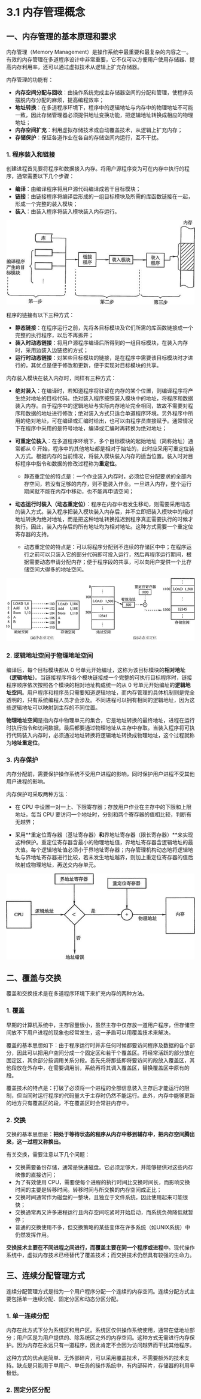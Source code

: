 # 3.1 内存管理概念

## 一、内存管理的基本原理和要求

内存管理（Memory Management）是操作系统中最重要和最复杂的内容之一。有效的内存管理在多道程序设计中非常重要，它不仅可以方便用户使用存储器、提高内存利用率，还可以通过虚拟技术从逻辑上扩充存储器。

内存管理的功能有：

- **内存空间分配与回收**：由操作系统完成主存储器空间的分配和管理，使程序员摆脱内存分配的麻烦，提高编程效率；
- **地址转换**：在多道程序环境下，程序中的逻辑地址与内存中的物理地址不可能一致，因此存储管理器必须提供地址变换功能，把逻辑地址转换成相应的物理地址；
- **内存空间扩充**：利用虚拟存储技术或自动覆盖技术，从逻辑上扩充内存；
- **存储保护**：保证各道作业在各自的存储空间内运行，互不干扰。

### 1. 程序装入和链接

创建进程首先要将程序和数据接入内存。将用户源程序变为可在内存中执行的程序，通常需要以下几个步骤：

- **编译**：由编译程序将用户源代码编译成若干目标模块；
- **链接**：由链接程序将编译后形成的一组目标模块及所需的库函数链接在一起，形成一个完整的装入模块；
- **装入**：由装入程序将装入模块装入内存运行。

![image.png](https://raw.githubusercontent.com/wlynxg/pic/main/2025/06/01/20250601-140350.png)

程序的链接有以下三种方式：

- **静态链接**：在程序运行之前，先将各目标模块及它们所需的库函数链接成一个完整的执行程序，以后不再拆开；
- **装入时动态链接**：将用户源程序编译后所得到的一组目标模块，在装入内存时，采用边装入边链接的方式；
- **运行时动态链接**：对某些目标模块的链接，是在程序中需要该目标模块时才进行的，其优点是便于修改和更新，便于实现对目标模块的共享。

内存装入模块在装入内存时，同样有三种方式：

- **绝对装入**：在编译时，若知道程序将驻留在内存的某个位置，则编译程序将产生绝对地址的目标代码。绝对装入程序按照装入模块中的地址，将程序和数据装入内存。由于程序中的逻辑地址与实际内存地址完全相同，故故不需要对程序和数据的地址进行修改；绝对装入方式只适合单道程序环境。另外程序中所用的绝对地址，可在编译或汇编时给出，也可以由程序员直接赋予。通常情况下在程序中采用的是符号地址，编译或汇编时再转换为绝对地址；

- **可重定位装入**：在多道程序环境下，多个目标模块的起始地址（简称始址）通常都从 0 开始，程序中的其他地址都是相对于始址的，此时应采用可重定位装入方式。根据内存的当前情况，将装入模块装入内存的适当位置。装入时对目标程序中指令和数据的修改过程称为**重定位**。

  - 静态重定位的特点是：一个作业装入内存时，必须给它分配要求的全部内存空间，若没有足够的内存，则不能装入作业。一旦进入内存，整个运行期间就不能在内存中移动，也不能再申请空间；

- **动态运行时装入（动态重定位）**：程序在内存中若发生移动，则需要采用动态的装入方式。装入程序把装入模块装入内存后，并不立即把装入模块中的相对地址转换为绝对地址，而是把这种地址转换推迟到程序真正需要执行的时候才执行。因此，装入内存后的所有地址均为相对地址。这种方式需要一个重定位寄存器的支持。

  - 动态重定位的特点是：可以将程序分配到不连续的存储区中中；在程序运行之前可以只装入它的部分代码即可投入运行，然后再程序运行期间，根据需要动态申请分配内存；便于程序段的共享，可以向用户提供一个比存储空间大得多的地址空间。

 ![image.png](https://raw.githubusercontent.com/wlynxg/pic/main/2025/06/01/20250601-140403.png)

### 2. 逻辑地址空间于物理地址空间

编译后，每个目标模块都从 0 号单元开始编址，这称为该目标模块的**相对地址（逻辑地址）**。当链接程序将各个模块链接成一个完整的可执行目标程序时，链接程序顺序依次按照各个模块的相对地址构成统一的从 0 号单元开始编址的**逻辑地址空间**。用户程序和程序员只需要知道逻辑地址，而内存管理的具体机制则是完全透明的，只有系统编程人员才会涉及。不同进程可以拥有相同的逻辑地址，因为这些逻辑地址可以映射到主存的不同位置。

**物理地址空间**是指内存中物理单元的集合，它是地址转换的最终地址，进程在运行时执行指令和访问数据，最后都要通过物理地址从主存中存取。当装入程序将可执行代码装入内存时，必须通过地址转换将逻辑地址转换成物理地址，这个过程就称为**地址重定位**。

### 3. 内存保护

内存分配前，需要保护操作系统不受用户进程的影响，同时保护用户进程不受其他用户进程的影响。

内存保护可采取两种方法：

- 在 CPU 中设置一对一上、下限寄存器；存放用户作业在主存中的下限和上限地址，每当 CPU 要访问一个地址时，分别和两个寄存器的值相比较，判断有无越界；

- 采用**重定位寄存器（基址寄存器）**和**界地址寄存器（限长寄存器）**来实现这种保护。重定位寄存器含最小的物理地址值，界地址寄存器含逻辑地址的最大值。每个逻辑地址值必须小于界地址寄存器；内存管理机构动态地将逻辑地址与界地址寄存器进行比较，若未发生地址越界，则加上重定位寄存器的值后映射成物理地址，再送交内存单元。

 ![image.png](https://raw.githubusercontent.com/wlynxg/pic/main/2025/06/01/20250601-140418.png)

## 二、覆盖与交换

覆盖和交换技术是在多道程序环境下来扩充内存的两种方法。

### 1. 覆盖

早期的计算机系统中，主存容量很小，虽然主存中仅存放一道用户程序，但存储空间放不下用户进程的现象也经常发生，这一矛盾可以用覆盖技术来解决。

覆盖的基本思想如下：由于程序运行时并非任何时候都要访问程序及数据的各个部分，因此可以把用户空间分成一个固定区和若干个覆盖区。将经常活跃的部分放在固定区，其余部分按调用关系分段。首先先将那些即将要访问的段放入覆盖区，其他段放在外存中，在需要调用前，系统再将其调入覆盖区，替换覆盖区中原有的段。

覆盖技术的特点是：打破了必须将一个进程的全部信息装入主存后才能运行的限制，但当同时运行程序的代码量大于主存时仍然不能运行。此外，内存中能够更新的地方只有覆盖区的段，不在覆盖区时会常驻内存中。

### 2. 交换

交换的基本思想是：**把处于等待状态的程序从内存中移到辅存中，把内存空间腾出来，这一过程又称换出。**

有关交换，需要注意以下几个问题：

- 交换需要备份存储，通常是快速磁盘。它必须足够大，并能够提供对这些内存映像的直接访问；
- 为了有效使用 CPU，需要使每个进程的执行时间比交换时间长，而影响交换时间的主要是转移时间。转移时间与所交换的内存空间成正比；
- 交换时间通常作为磁盘的一整块，且独立于文件系统，因此使用起来可能很快；
- 交换通常再又许多进程运行且内存空间吃紧时开始启动，而系统负荷降低就暂停；
- 普通的交换使用不多，但交换策略的某些变体在许多系统（如UNIX系统）中仍然发挥作用。

**交换技术主要在不同进程之间进行，而覆盖主要在同一个程序或进程中**。现代操作系统中，虚拟内存技术已经替代了覆盖技术；而交换技术仍然具有较强的生命力。

## 三、连续分配管理方式

连续分配管理方式是指为一个用户程序分配一个连续的内存空间。连续分配方式主要包括单一连续分配、固定分区和动态分区分配。

### 1. 单一连续分配

内存在此方式下分为系统区和用户区。系统区仅供操作系统使用，通常在低地址部分；用户区是为用户提供的、除系统区之外的内存空间。这种方式无需进行内存保护。因为内存在永远只有一道程序，因此肯定不会因为访问越界而干扰其他程序。

这种方式的优点是简单、无外部碎片，可以采用覆盖技术，不需要额外的技术支持。缺点是只能用于单用户、单任务的操作系统中，有内部碎片，存储器的利用率极低。

### 2. 固定分区分配